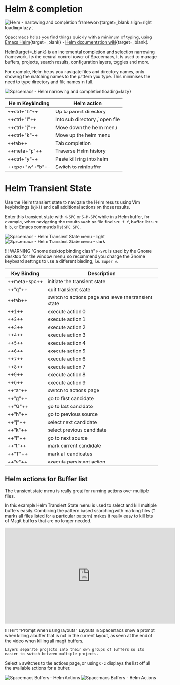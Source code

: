 # Helm & completion

![Helm - narrowing and completion framework](https://avatars3.githubusercontent.com/u/1541688?v=3&s=200){target=_blank align=right loading=lazy }

Spacemacs helps you find things quickly with a minimum of typing, using [Emacs Helm](https://emacs-helm.github.io/helm/){target=_blank} - [Helm documentation wiki](https://github.com/emacs-helm/helm/wiki){target=_blank}.

[Helm](https://github.com/emacs-helm/helm){target=_blank} is an incremental completion and selection narrowing framework.  Its the central control tower of Spacemacs, it is used to manage buffers, projects, search results, configuration layers, toggles and more.

For example, Helm helps you navigate files and directory names, only showing the matching names to the pattern you type.  This minimises the need to type directory and file names in full.

![Spacemacs - Helm narrowing and completion](http://tuhdo.github.io/static/part3/helm-mini.gif){loading=lazy}

| Helm Keybinding | Helm action                    |
|-----------------|--------------------------------|
| ++ctrl+"h"++    | Up to parent directory         |
| ++ctrl+"l"++    | Into sub directory / open file |
| ++ctrl+"j"++    | Move down the helm menu        |
| ++ctrl+"k"++    | Move up the helm menu          |
| ++tab++         | Tab completion                 |
| ++meta+"p"++    | Traverse Helm history          |
| ++ctrl+"y"++    | Paste kill ring into helm      |
| ++spc+"w"+"b"++ | Switch to minibuffer           |


# Helm Transient State

Use the Helm transient state to navigate the Helm results using Vim keybindings (`hjkl`) and call additional actions on those results.

Enter this transient state with `M-SPC` or `S-M-SPC` while in a Helm buffer, for example, when navigating the results such as file find `SPC f f`, buffer list `SPC b b`, or Emacs commands list `SPC SPC`.

![Spacemacs - Helm Transient State menu - light](https://github.com/practicalli/graphic-design/blob/live/editors/spacemacs/screenshots/spacemacs-buffers-helm-transient-state-light.png?raw=true#only-light)
![Spacemacs - Helm Transient State menu - dark](https://github.com/practicalli/graphic-design/blob/live/editors/spacemacs/screenshots/spacemacs-buffers-helm-transient-state-dark.png?raw=true#only-dark)

!!! WARNING "Gnome desktop binding clash"
    `M-SPC` is used by the Gnome desktop for the window menu, so recommend you change the Gnome keyboard settings to use a different binding, i.e. `Super w`.


| Key Binding   | Description                                          |
| ------------- | ---------------------------------------------------- |
| ++meta+spc++  | initiate the transient state                         |
| ++"q"++       | quit transient state                                 |
| ++tab++       | switch to actions page and leave the transient state |
| ++1++         | execute action 0                                     |
| ++2++         | execute action 1                                     |
| ++3++         | execute action 2                                     |
| ++4++         | execute action 3                                     |
| ++5++         | execute action 4                                     |
| ++6++         | execute action 5                                     |
| ++7++         | execute action 6                                     |
| ++8++         | execute action 7                                     |
| ++9++         | execute action 8                                     |
| ++0++         | execute action 9                                     |
| ++"a"++       | switch to actions page                               |
| ++"g"++       | go to first candidate                                |
| ++"G"++       | go to last candidate                                 |
| ++"h"++       | go to previous source                                |
| ++"j"++       | select next candidate                                |
| ++"k"++       | select previous candidate                            |
| ++"l"++       | go to next source                                    |
| ++"t"++       | mark current candidate                               |
| ++"T"++       | mark all candidates                                  |
| ++"v"++       | execute persistent action                            |


## Helm actions for Buffer list

The transient state menu is really great for running actions over multiple files.

In this example Helm Transient State menu is used to select and kill multiple buffers easily.  Combining the pattern based searching with marking files (`T` marks all files listed for a particular pattern) makes it really easy to kill lots of Magit buffers that are no longer needed.

<p style="text-align:center">
<iframe width="560" height="315" src="https://www.youtube.com/embed/cadXnbAEfUo" title="YouTube video player" frameborder="0" allow="accelerometer; autoplay; clipboard-write; encrypted-media; gyroscope; picture-in-picture" allowfullscreen></iframe>
</p>

!!! Hint "Prompt when using layouts"
    Layouts in Spacemacs show a prompt when killing a buffer that is not in the current layout, as seen at the end of the video when killing all magit buffers.

    Layers separate projects into their own groups of buffers so its easier to switch between multiple projects.


Select `a` switches to the actions page, or using `C-z` displays the list off all the available actions for a buffer.

![Spacemacs Buffers - Helm Actions](https://github.com/practicalli/graphic-design/blob/live/editors/spacemacs/screenshots/spacemacs-helm-actions-buffer-light.png?raw=true#only-light)
![Spacemacs Buffers - Helm Actions](https://github.com/practicalli/graphic-design/blob/live/editors/spacemacs/screenshots/spacemacs-helm-actions-buffer-dark.png?raw=true#only-dark)
